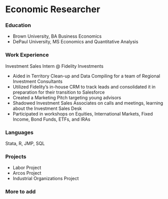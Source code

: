 # Economic Researcher

### Education
- Brown University, BA Business Economics
- DePaul University, MS Economics and Quantitative Analysis

### Work Experience
Investment Sales Intern @ Fidelity Investments
- Aided in Territory Clean-up and Data Compiling for a team of Regional Investment Consultants
- Utilized Fidelity’s in-house CRM to track leads and consolidated it in preparation for their transition to Salesforce
- Created a Marketing Pitch targeting young advisors
- Shadowed Investment Sales Associates on calls and meetings, learning about the Investment Sales Desk
- Participated in workshops on Equities, International Markets, Fixed Income, Bond Funds, ETFs, and IRAs

### Languages
Stata, R, JMP, SQL

### Projects
- Labor Project
- Arcos Project
- Industrial Organizations Project

### More to add
